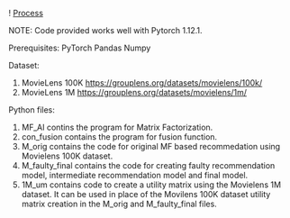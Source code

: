 ! [Process](./process-1.png)

NOTE: Code provided works well with Pytorch 1.12.1.

Prerequisites:
PyTorch
Pandas
Numpy


Dataset:
1. MovieLens 100K           https://grouplens.org/datasets/movielens/100k/
2. MovieLens 1M		    https://grouplens.org/datasets/movielens/1m/

Python files:

1. MF_AI contins the program for Matrix Factorization.
2. con_fusion contains the program for fusion function.
3. M_orig contains the code for original MF based recommedation using Movielens 100K dataset.
4. M_faulty_final contains the code for creating faulty recommendation model, intermediate recommendation model and final model.
5. 1M_um contains code to create a utility matrix using the Movielens 1M dataset. It can be used in place of the Movilens 100K dataset utility matrix creation in the M_orig and M_faulty_final files.	
